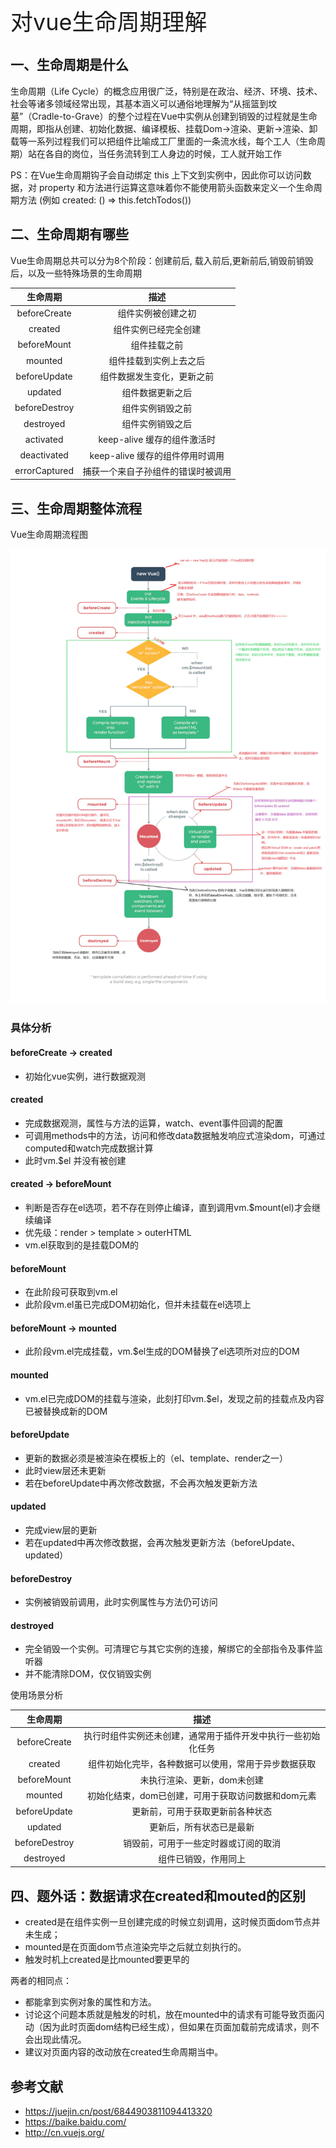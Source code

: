 <font style="font-size: 36px;">对vue生命周期理解</font>

## 一、生命周期是什么
生命周期（Life Cycle）的概念应用很广泛，特别是在政治、经济、环境、技术、社会等诸多领域经常出现，其基本涵义可以通俗地理解为“从摇篮到坟墓”（Cradle-to-Grave）的整个过程在Vue中实例从创建到销毁的过程就是生命周期，即指从创建、初始化数据、编译模板、挂载Dom→渲染、更新→渲染、卸载等一系列过程我们可以把组件比喻成工厂里面的一条流水线，每个工人（生命周期）站在各自的岗位，当任务流转到工人身边的时候，工人就开始工作

PS：在Vue生命周期钩子会自动绑定 this 上下文到实例中，因此你可以访问数据，对 property 和方法进行运算这意味着你不能使用箭头函数来定义一个生命周期方法 (例如 created: () => this.fetchTodos())

## 二、生命周期有哪些
Vue生命周期总共可以分为8个阶段：创建前后, 载入前后,更新前后,销毁前销毁后，以及一些特殊场景的生命周期

|生命周期|	描述|
|:---:|:---:|
|beforeCreate|	组件实例被创建之初|
|created	|组件实例已经完全创建|
|beforeMount|	组件挂载之前|
|mounted	|组件挂载到实例上去之后|
|beforeUpdate|	组件数据发生变化，更新之前|
|updated	|组件数据更新之后|
|beforeDestroy|	组件实例销毁之前|
|destroyed	|组件实例销毁之后|
|activated	|keep-alive 缓存的组件激活时|
|deactivated|	keep-alive 缓存的组件停用时调用|
|errorCaptured|	捕获一个来自子孙组件的错误时被调用|
## 三、生命周期整体流程
Vue生命周期流程图

<img src='../assets/vue6-1.png' />

### 具体分析
#### beforeCreate -> created

- 初始化vue实例，进行数据观测

#### created

- 完成数据观测，属性与方法的运算，watch、event事件回调的配置
- 可调用methods中的方法，访问和修改data数据触发响应式渲染dom，可通过computed和watch完成数据计算
- 此时vm.$el 并没有被创建

#### created -> beforeMount

- 判断是否存在el选项，若不存在则停止编译，直到调用vm.$mount(el)才会继续编译
- 优先级：render > template > outerHTML
- vm.el获取到的是挂载DOM的

#### beforeMount

- 在此阶段可获取到vm.el
- 此阶段vm.el虽已完成DOM初始化，但并未挂载在el选项上

#### beforeMount -> mounted

- 此阶段vm.el完成挂载，vm.$el生成的DOM替换了el选项所对应的DOM

#### mounted

- vm.el已完成DOM的挂载与渲染，此刻打印vm.$el，发现之前的挂载点及内容已被替换成新的DOM

#### beforeUpdate

- 更新的数据必须是被渲染在模板上的（el、template、render之一）
- 此时view层还未更新
- 若在beforeUpdate中再次修改数据，不会再次触发更新方法

#### updated

- 完成view层的更新
- 若在updated中再次修改数据，会再次触发更新方法（beforeUpdate、updated）

#### beforeDestroy

- 实例被销毁前调用，此时实例属性与方法仍可访问

#### destroyed

- 完全销毁一个实例。可清理它与其它实例的连接，解绑它的全部指令及事件监听器
- 并不能清除DOM，仅仅销毁实例

使用场景分析

|生命周期|	描述|
|:---:|:---:|
|beforeCreate|	执行时组件实例还未创建，通常用于插件开发中执行一些初始化任务|
|created|	组件初始化完毕，各种数据可以使用，常用于异步数据获取|
|beforeMount|	未执行渲染、更新，dom未创建|
|mounted|	初始化结束，dom已创建，可用于获取访问数据和dom元素|
|beforeUpdate|	更新前，可用于获取更新前各种状态|
|updated|	更新后，所有状态已是最新|
|beforeDestroy|	销毁前，可用于一些定时器或订阅的取消|
|destroyed	|组件已销毁，作用同上|
## 四、题外话：数据请求在created和mouted的区别
- created是在组件实例一旦创建完成的时候立刻调用，这时候页面dom节点并未生成；
- mounted是在页面dom节点渲染完毕之后就立刻执行的。
- 触发时机上created是比mounted要更早的

两者的相同点：
- 都能拿到实例对象的属性和方法。 
- 讨论这个问题本质就是触发的时机，放在mounted中的请求有可能导致页面闪动（因为此时页面dom结构已经生成），但如果在页面加载前完成请求，则不会出现此情况。
- 建议对页面内容的改动放在created生命周期当中。

## 参考文献
- https://juejin.cn/post/6844903811094413320
- https://baike.baidu.com/
- http://cn.vuejs.org/

